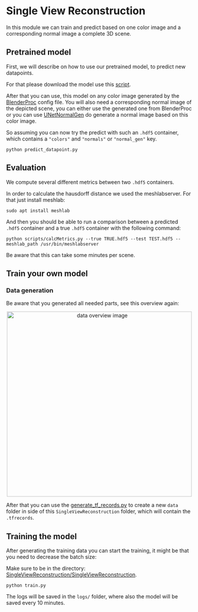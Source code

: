 
# Single View Reconstruction

In this module we can train and predict based on one color image and a corresponding normal image a complete 3D scene.

## Pretrained model

First, we will describe on how to use our pretrained model, to predict new datapoints.

For that please download the model use this [script](../download_models.py).

After that you can use, this model on any color image generated by the [BlenderProc](../BlenderProc) config file.
You will also need a corresponding normal image of the depicted scene, you can either use the generated one from BlenderProc or you can use [UNetNormalGen](../UNetNormalGen) do generate a normal image based on this color image.

So assuming you can now try the predict with such an `.hdf5` container, which contains a `"colors"` and `"normals"` or `"normal_gen"` key.

```shell script
python predict_datapoint.py 
```

## Evaluation 

We compute several different metrics between two `.hdf5` containers. 

In order to calculate the hausdorff distance we used the meshlabserver.
For that just install meshlab:

```shell script
sudo apt install meshlab
```

And then you should be able to run a comparison between a predicted `.hdf5` container and a true `.hdf5` container with the following command:

```shell script
python scripts/calcMetrics.py --true TRUE.hdf5 --test TEST.hdf5 --meshlab_path /usr/bin/meshlabserver
```

Be aware that this can take some minutes per scene.

## Train your own model

### Data generation

Be aware that you generated all needed parts, see this overview again:

<p align="center">
<img src="../data_overview.png" alt="data overview image" width=500>
</p>

After that you can use the [generate_tf_records.py](generate_tf_records.py) to create a new `data` folder in side 
of this `SingleViewReconstruction` folder, which will contain the `.tfrecords`.

## Training the model

After generating the training data you can start the training, it might be that you need to decrease the batch size:

Make sure to be in the directory: [SingleViewReconstruction/SingleViewReconstruction](../SingleViewReconstruction).

```shell script
python train.py
```

The logs will be saved in the `logs/` folder, where also the model will be saved every 10 minutes.

